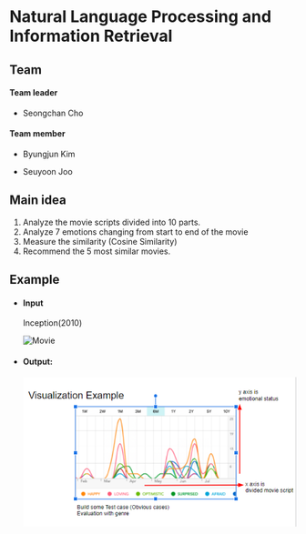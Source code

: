 # Natural Language Processing and Information Retrieval

## Team

#### Team leader

- Seongchan Cho

#### Team member 

- Byungjun Kim

- Seuyoon Joo



## Main idea

1. Analyze the movie scripts divided into 10 parts.
2. Analyze 7 emotions changing from start to end of the movie
3. Measure the similarity (Cosine Similarity)
4. Recommend the 5 most similar movies.



## Example

- #### Input

  Inception(2010)

  <img src="http://t1.daumcdn.net/movie/7b4dd01f05e74ec79136e419f674196d1578962830150" alt="Movie" width="30%" height="30%" /> 

- #### Output:

  ![image-20220516112347040](./images/output.png) 

